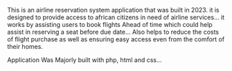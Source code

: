 This is an airline reservation system application that was built in 2023. it is designed to provide access to african citizens in need of airline services...
it works by assisting users to book flights Ahead of time which could help assist in reserving a seat before due date...
Also helps to reduce the costs of flight purchase as well as ensuring easy access even from the comfort of their homes.


Application Was Majorly built with php, html and css...

